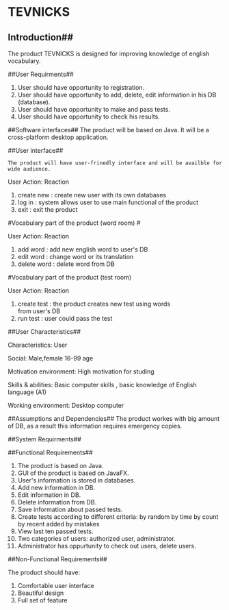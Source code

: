 # TEVNICKS
## Introduction##

The product TEVNICKS is designed for improving knowledge of english vocabulary.

##User Requirments##

 1. User should have opportunity to registration.
 2. User should have opportunity to add, delete, edit information
   in his DB (database).
 3. User should have opportunity to make and pass tests.
 4. User should have opportunity to check his results.



##Software interfaces##
	The product will be based on Java. It will be a cross-platform desktop application.

##User interface##

	The product will have user-frinedly interface and will be availble for wide audience.


User Action:      Reaction									   

1. create new :	  create new user with its own databases       
2. log in 	:     system allows user to use main functional of 
			      the product                         
3. exit	    :     exit the product	                        


#Vocabulary part of the product (word room) #

User Action:        Reaction  

1. add word    :	   add new english word to user's DB           
2. edit word   :     change word or its translation              
3. delete word :     delete word from DB             




#Vocabulary part of the product (test room)   

User Action:        Reaction   

1. create test :	   the product creates new test using words   
				   from user's DB                                
2. run test    :      user could pass the test                    



##User Characteristics##

 Characteristics:	 User    

 Social:		     Male,female 16-99 age  
	                                
 Motivation environment: High motivation for studing                
       				                            
 Skills & abilities: Basic computer skills , basic knowledge of English language (A1)                          
		
 Working environment: Desktop computer                             
                                              



##Assumptions and Dependencies##
The product workes with big amount of DB, as a result this information requires emergency copies.

##System Requirments##

##Functional Requirements##

1. The product is based on Java.
2. GUI of the product is based on JavaFX.
3. User's information is stored in databases.
4. Add new information in DB.
5. Edit information in DB.
6. Delete information from DB.
7. Save information about passed tests.
8. Create tests according to different criteria:
   by random
   by time
   by count
   by recent added
   by mistakes
9. View last ten passed tests.
10. Two categories of users: authorized user, administrator.
11. Administrator has oppurtunity to check out users, delete users.

##Non-Functional Requirements##

The product should have:

1. Comfortable user interface
2. Beautiful design
3. Full set of feature